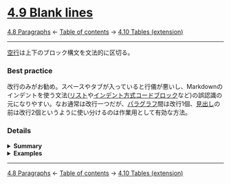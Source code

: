 # [4.9 Blank lines](https://higuma.github.io/github-flabored-markdown/#blank-lines)

[4.8 Paragraphs](paragraphs.md)
← [Table of contents](index.md) →
[4.10 Tables (extension)](tables-extension.md)

------------------------------------------------------------------------

[空行]は上下のブロック構文を文法的に区切る。

### Best practice

改行のみがお勧め。スペースやタブが入っていると行儀が悪いし、Markdownのインデントを使う文法([リスト]や[インデント方式コードブロック]など)の誤認識の元になりやすい。なお通常は改行一つだが、[パラグラフ]間は改行1個、[見出し]の前は改行2個というように使い分けるのは作業用として有効な方法。

### Details

<details>
<summary><strong>Summary</strong></summary>

* 上下のブロック間を区切るのに用いられる
* 改行のみ、または一行の中に[空白文字] (スペースやタブなど)のみを含み改行で終わる
* 複数の連続する[空行]はまとめられて一つのブロック区切りと認識する
* 文書開始直後、文書終了直前の[空行]は除去

</details>

<details>
<summary><strong>Examples</strong></summary>

次は文書開始前、[パラグラフ]間、文書終了前に複数の空白文字(スペースやタブ)が入った[空行]を含む例。見た目では分からないが、GitHubのコードブロック表示の右上Copyアイコンをクリックするとクリップボードにコピーしてテキストエディタなどで確認できる。

> ```markdown
>   
> 
> aaa
>   
> 	
> 
> # aaa
> 
>   
> ```

結果は次の通り。文書の開始・終了の手前の[空行]は除去し、[パラグラフ]と[見出し]の間にある複数の[空行]はまとめられて一つのブロック区切りになる。

>   
> 
> aaa
>   
> 
> # aaa
> 
>   

</details>

------------------------------------------------------------------------

[4.8 Paragraphs](paragraphs.md)
← [Table of contents](index.md) →
[4.10 Tables (extension)](tables-extension.md)

[ATX]: https://en.wikipedia.org/wiki/Aaron_Swartz#atx
[ATX headings]: #42-atx-headings
[コードフェンス]: https://higuma.github.io/github-flabored-markdown/#code-fence
[CommonMark]: https://commonmark.org/
[info string]: https://higuma.github.io/github-flabored-markdown/#info-string
[Markdown]: https://ja.wikipedia.org/wiki/Markdown
[Setext]: https://en.wikipedia.org/wiki/Setext
[Setext heading]: #43-setext-headings
[インデント方式コードブロック]: #44-indented-code-blocks
[インライン]: inlines.md
[コードフェンス]: https://higuma.github.io/github-flabored-markdown/#code-fence
[シンタックスハイライト]: https://ja.wikipedia.org/シンタックスハイライト
[フェンスドコードブロック]: #45-fenced-code-blocks
[リスト]: container-blocks.md#54-lists
[リンク]: https://higuma.github.io/github-flabored-markdown/#links
[リンク参照定義]: https://higuma.github.io/github-flabored-markdown/#link-reference-definition
[リンクラベル]: https://higuma.github.io/github-flabored-markdown/#link-label
[リンク先]: https://higuma.github.io/github-flabored-markdown/#link-destination
[リンクタイトル]: https://higuma.github.io/github-flabored-markdown/#link-title
[パラグラフ]: #48-paragraphs
[空行]: #49-blank-lines
[空白文字]: https://higuma.github.io/github-flabored-markdown/#whitespace-character
[正規表現]: https://deeloper.mozilla.org/ja/docs/Web/JavaScript/Guide/Regular_Expressions
[見出し]: #42-atx-headings

